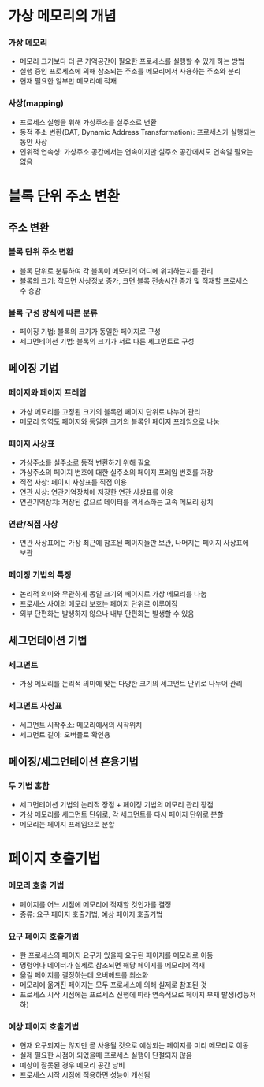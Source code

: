 # 가상 메모리의 개념
### 가상 메모리
- 메모리 크기보다 더 큰 기억공간이 필요한 프로세스를 실행할 수 있게 하는 방법
- 실행 중인 프로세스에 의해 참조되는 주소를 메모리에서 사용하는 주소와 분리
- 현재 필요한 일부만 메모리에 적재

### 사상(mapping)
- 프로세스 실행을 위해 가상주소를 실주소로 변환
- 동적 주소 변환(DAT, Dynamic Address Transformation): 프로세스가 실행되는 동안 사상
- 인위적 연속성: 가상주소 공간에서는 연속이지만 실주소 공간에서도 연속일 필요는 없음

# 블록 단위 주소 변환
## 주소 변환
### 블록 단위 주소 변환
- 블록 단위로 분류하여 각 블록이 메모리의 어디에 위치하는지를 관리
- 블록의 크기: 작으면 사상정보 증가, 크면 블록 전송시간 증가 및 적재할 프로세스 수 증감

### 블록 구성 방식에 따른 분류
- 페이징 기법: 블록의 크기가 동일한 페이지로 구성
- 세그먼테이션 기법: 블록의 크기가 서로 다른 세그먼트로 구성

## 페이징 기법
### 페이지와 페이지 프레임
- 가상 메모리를 고정된 크기의 블록인 페이지 단위로 나누어 관리
- 메모리 영역도 페이지와 동일한 크기의 블록인 페이지 프레임으로 나눔

### 페이지 사상표
- 가상주소를 실주소로 동적 변환하기 위해 필요
- 가상주소의 페이지 번호에 대한 실주소의 페이지 프레임 번호를 저장
- 직접 사상: 페이지 사상표를 직접 이용
- 연관 사상: 연관기억장치에 저장한 연관 사상표를 이용
- 연관기억장치: 저장된 값으로 데이터를 액세스하는 고속 메모리 장치

### 연관/직접 사상
- 연관 사상표에는 가장 최근에 참조된 페이지들만 보관, 나머지는 페이지 사상표에 보관

### 페이징 기법의 특징
- 논리적 의미와 무관하게 동일 크기의 페이지로 가상 메모리를 나눔
- 프로세스 사이의 메모리 보호는 페이지 단위로 이루어짐
- 외부 단편화는 발생하지 않으나 내부 단편화는 발생할 수 있음

## 세그먼테이션 기법
### 세그먼트
- 가상 메모리를 논리적 의미에 맞는 다양한 크기의 세그먼트 단위로 나누어 관리

### 세그먼트 사상표
- 세그먼트 시작주소: 메모리에서의 시작위치
- 세그먼트 길이: 오버플로 확인용

## 페이징/세그먼테이션 혼용기법
### 두 기법 혼합
- 세그먼테이션 기법의 논리적 장점 + 페이징 기법의 메모리 관리 장점
- 가상 메모리를 세그먼트 단위로, 각 세그먼트를 다시 페이지 단위로 분할
- 메모리는 페이지 프레임으로 분할

# 페이지 호출기법
### 메모리 호출 기법
- 페이지를 어느 시점에 메모리에 적재할 것인가를 결정
- 종류: 요구 페이지 호출기법, 예상 페이지 호출기법

### 요구 페이지 호출기법
- 한 프로세스의 페이지 요구가 있을때 요구된 페이지를 메모리로 이동
- 명령어나 데이터가 실제로 참조되면 해당 페이지를 메모리에 적재
- 옮길 페이지를 결정하는데 오버헤드를 최소화
- 메모리에 옮겨진 페이지는 모두 프로세스에 의해 실제로 참조된 것
- 프로세스 시작 시점에는 프로세스 진행에 따라 연속적으로 페이지 부재 발생(성능저하)

### 예상 페이지 호출기법
- 현재 요구되지는 않지만 곧 사용될 것으로 예상되는 페이지를 미리 메모리로 이동
- 실제 필요한 시점이 되었을때 프로세스 실행이 단절되지 않음
- 예상이 잘못된 경우 메모리 공간 낭비
- 프로세스 시작 시점에 적용하면 성능이 개선됨
